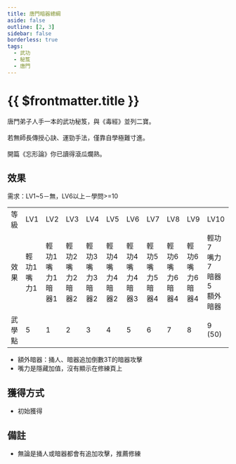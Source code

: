 ```yaml
---
title: 唐門暗器總綱
aside: false
outline: [2, 3]
sidebar: false
borderless: true
tags:
  - 武功
  - 秘笈
  - 唐門
---
```


# {{ $frontmatter.title }}
<BookItemIcon :size="`medium`" :needLink="false" :no="1000"></BookItemIcon>

唐門弟子人手一本的武功秘笈，與《毒經》並列二寶。
<br><br>
若無師長傳授心訣、運勁手法，僅靠自學極難寸進。
<br><br>
開篇《忘形論》你已讀得滾瓜爛熟。
<br clear="all" />

## 效果

需求：LV1~5－無，LV6以上－學問>=10

<table>
    <tr>
        <td>等級</td>
        <td>LV1</td>
        <td>LV2</td>
        <td>LV3</td>
        <td>LV4</td>
        <td>LV5</td>
        <td>LV6</td>
        <td>LV7</td>
        <td>LV8</td>
        <td>LV9</td>
        <td>LV10</td>
    </tr>
    <tr>
        <td>效果</td>
        <td>輕功1<br>嘴力1</td>
        <td>輕功1<br>嘴力1<br>暗器1</td>
        <td>輕功2<br>嘴力2<br>暗器2</td>
        <td>輕功3<br>嘴力3<br>暗器2</td>
        <td>輕功4<br>嘴力4<br>暗器2</td>
        <td>輕功4<br>嘴力4<br>暗器3</td>
        <td>輕功5<br>嘴力5<br>暗器4</td>
        <td>輕功6<br>嘴力6<br>暗器4</td>
        <td>輕功6<br>嘴力6<br>暗器4</td>
        <td>輕功7<br>嘴力7<br>暗器5<br>額外暗器</td>
    </tr>
    <tr>
        <td>武學點</td>
        <td>5</td>
        <td>1</td>
        <td>2</td>
        <td>3</td>
        <td>4</td>
        <td>5</td>
        <td>6</td>
        <td>7</td>
        <td>8</td>
        <td>9 (50)</td>
    </tr>
</table>

- 額外暗器：捅人、暗器追加倒數3T的暗器攻擊
- 嘴力是隱藏加值，沒有顯示在修練頁上

## 獲得方式

- 初始獲得

## 備註

- 無論是捅人或暗器都會有追加攻擊，推薦修練